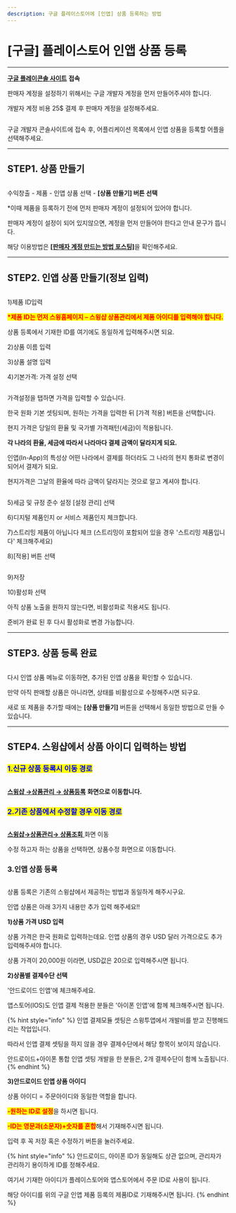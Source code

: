 ```yaml
---
description: 구글 플레이스토어에 [인앱] 상품 등록하는 방법
---
```


# \[구글] 플레이스토어 인앱 상품 등록

***



[**구글 플레이콘솔 사이트**](https://play.google.com/console/u/0/developers) **접속**&#x20;

판매자 계정을 설정하기 위해서는 구글 개발자 계정을 먼저 만들어주셔야 합니다.&#x20;

개발자 계정 비용 25$ 결제 후 판매자 계정을 설정해주세요.&#x20;

<figure><img src="../../.gitbook/assets/1.png" alt=""><figcaption></figcaption></figure>

구글 개발자 콘솔사이트에 접속 후, 어플리케이션 목록에서 인앱 상품을 등록할 어플을 선택해주세요.

***



## **STEP1. 상품 만들기**

<figure><img src="../../.gitbook/assets/2 (1).png" alt=""><figcaption></figcaption></figure>

수익창출 - 제품 - 인앱 상품 선택 - **\[상품 만들기] 버튼 선택**

\*이때 제품을 등록하기 전에 먼저 판매자 계정이 설정되어 있어야 합니다.

판매자 계정이 설정이 되어 있지않으면, 계정을 먼저 만들어야 한다고 안내 문구가 뜹니다.

해당 이용방법은 [**\[판매자 계정 만드는 방법 포스팅\]**](http://blog.naver.com/swing2app/221151714353)을 확인해주세요.

***



## **STEP2. 인앱 상품 만들기(정보 입력)**

<figure><img src="../../.gitbook/assets/3.png" alt=""><figcaption></figcaption></figure>

1\)제품 ID입력

<mark style="color:red;">**\*제품 ID는 먼저 스윙홈페이지 – 스윙샵 상품관리에서 제품 아이디를 입력해야 합니다.**</mark>&#x20;

상품 등록에서 기재한 ID를 여기에도 동일하게 입력해주시면 되요.&#x20;

2\)상품 이름 입력

3\)상품 설명 입력

4\)기본가격: 가격 설정 선택

<figure><img src="../../.gitbook/assets/4.png" alt=""><figcaption></figcaption></figure>

가격설정을 탭하면 가격을 입력할 수 있습니다.

한국 원화 기본 셋팅되며, 원하는 가격을 입력한 뒤 \[가격 적용] 버튼을 선택합니다.&#x20;

현지 가격은 당일의 환율 및 국가별 가격패턴(세금)이 적용됩니다.&#x20;

**각 나라의 환율, 세금에 따라서 나라마다 결제 금액이 달라지게 되요.**

인앱(In-App)의 특성상 어떤 나라에서 결제를 하더라도 그 나라의 현지 통화로 변경이 되어서 결제가 되요.

현지가격은 그날의 환율에 따라 금액이 달라지는 것으로 알고 계셔야 합니다.



<figure><img src="../../.gitbook/assets/5 (1).png" alt=""><figcaption></figcaption></figure>

5\)세금 및 규정 준수 설정 \[설정 관리] 선택

6\)디지털 제품인지 or 서비스 제품인지 체크합니다.

7\)스트리밍 제품이 아닙니다 체크 (스트리밍이 포함되어 있을 경우 '스트리밍 제품입니다' 체크해주세요)

8\)\[적용] 버튼 선택



<figure><img src="../../.gitbook/assets/6.png" alt=""><figcaption></figcaption></figure>

9\)저장&#x20;

10\)활성화 선택

아직 상품 노출을 원하지 않는다면, 비활성화로 적용셔도 됩니다.

준비가 완료 된 후 다시 활성화로 변경 가능합니다.&#x20;



***



## **STEP3. 상품 등록 완료**

<figure><img src="../../.gitbook/assets/7.png" alt=""><figcaption></figcaption></figure>

다시 인앱 상품 메뉴로 이동하면, 추가된 인앱 상품을 확인할 수 있습니다.&#x20;

만약 아직 판매할 상품은 아니라면, 상태를 비활성으로 수정해주시면 되구요.

새로 또 제품을 추가할 때에는 **\[상품 만들기]** 버튼을 선택해서 동일한 방법으로 만들 수 있습니다.

***



## **STEP4. 스윙샵에서 상품 아이디 입력하는 방법**



### <mark style="color:blue;">**1.신규 상품 등록시 이동 경로**</mark>

<figure><img src="../../.gitbook/assets/인앱셋팅4.png" alt=""><figcaption></figcaption></figure>

[**스윙샵 →상품관리 → 상품등록**](https://www.swing2app.co.kr/view/store_product_management) **화면으로 이동합니다.**



### <mark style="color:blue;">**2.기존 상품에서 수정할 경우 이동 경로**</mark>

<figure><img src="../../.gitbook/assets/인앱셋팅3.png" alt=""><figcaption></figcaption></figure>

[**스윙샵→상품관리→ 상품조회** ](https://www.swing2app.co.kr/view/store_product_list)화면 이동

수정 하고자 하는 상품을 선택하면, 상품수정 화면으로 이동합니다.&#x20;



### **3.인앱 상품 등록**&#x20;

<figure><img src="../../.gitbook/assets/인앱셋팅2.png" alt=""><figcaption></figcaption></figure>

상품  등록은 기존의 스윙샵에서 제공하는 방법과 동일하게 해주시구요.

인앱 상품은 아래 3가지 내용만 추가 입력 해주세요!!

**1)상품 가격 USD 입력**

상품 가격은 한국 원화로 입력하는데요. 인앱 상품의 경우 USD 달러 가격으로도 추가 입력해주셔야 합니다.

상품 가격이 20,000원 이라면, USD값은 20으로 입력해주시면 됩니다.

**2)상품별 결제수단 선택**

'안드로이드 인앱'에 체크해주세요.

앱스토어(IOS)도 인앱 결제 적용한 분들은 '아이폰 인앱'에 함께 체크해주시면 됩니다.

{% hint style="info" %}
인앱 결제모듈 셋팅은 스윙투앱에서 개발비를 받고 진행해드리는 작업입니다.

따라서 인앱 결제 셋팅을 하지 않을 경우 결제수단에서 해당 항목이 보이지 않습니다.

안드로이드+아이폰 통합 인앱 셋팅 개발을 한 분들은, 2개 결제수단이 함께 노출됩니다.
{% endhint %}

**3)안드로이드 인앱 상품 아이디**

상품 아이디 = 주문아이디와 동일한 역할을 합니다.&#x20;

<mark style="color:red;">**-원하는 ID로 설정**</mark>을 하시면 됩니다.

<mark style="color:red;">**-ID는 영문과(소문자)+숫자를 혼합**</mark>해서 기재해주시면 됩니다.&#x20;

입력 후 꼭 저장 혹은 수정하기 버튼을 눌러주세요.

{% hint style="info" %}
안드로이드, 아이폰 ID가 동일해도 상관 없으며,  관리자가 관리하기 용이하게 ID를 정해주세요.

여기서 기재한 아이디가 플레이스토어와 앱스토어에서 주문 ID로 사용이 됩니다.

해당 아이디를 위의 구글 인앱 제품 등록의 제품ID로 기재해주시면 됩니다.
{% endhint %}

